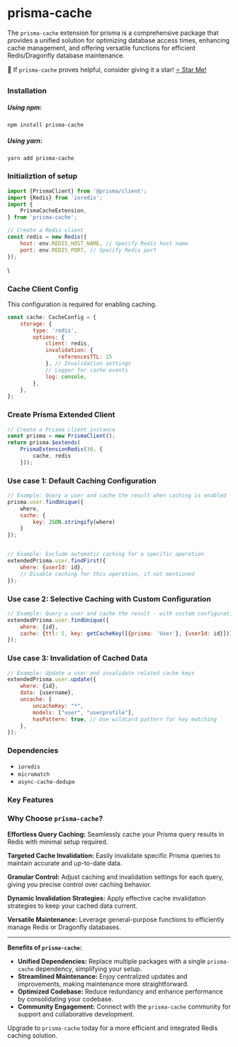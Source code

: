 # prisma-cache

The `prisma-cache` extension for prisma is a comprehensive package that provides a unified solution for optimizing
database access times, enhancing cache management, and offering versatile functions for efficient Redis/Dragonfly
database maintenance.

🚀 If `prisma-cache` proves helpful, consider giving it a
star! [⭐ Star Me!](https://github.com/Shikhar97/prisma-cache.git)

### **Installation**

##### **Using npm:**

```bash
npm install prisma-cache
```

##### **Using yarn:**

```bash
yarn add prisma-cache
```

### Initializtion of setup

```javascript
import {PrismaClient} from '@prisma/client';
import {Redis} from 'ioredis';
import {
    PrismaCacheExtension,
} from 'prisma-cache';

// Create a Redis client
const redis = new Redis({
    host: env.REDIS_HOST_NAME, // Specify Redis host name
    port: env.REDIS_PORT, // Specify Redis port
});
```

\

### Cache Client Config

This configuration is required for enabling caching.

```javascript
const cache: CacheConfig = {
    storage: {
        type: 'redis',
        options: {
            client: redis,
            invalidation: {
                referencesTTL: 15
            }, // Invalidation settings
            // Logger for cache events
            log: console,
        },
    },
};
```

### Create Prisma Extended Client

```javascript
// Create a Prisma client instance
const prisma = new PrismaClient();
return prisma.$extends(
    PrismaExtensionRedis(30, {
        cache, redis
    }));
```

### Use case 1: Default Caching Configuration

```javascript
// Example: Query a user and cache the result when caching is enabled
prisma.user.findUnique({
    where,
    cache: {
        key: JSON.stringify(where)
    }
});


// Example: Exclude automatic caching for a specific operation
extendedPrisma.user.findFirst({
    where: {userId: id},
    // Disable caching for this operation, if not mentioned
});
```

### Use case 2: Selective Caching with Custom Configuration

```javascript
// Example: Query a user and cache the result - with custom configuration
extendedPrisma.user.findUnique({
    where: {id},
    cache: {ttl: 5, key: getCacheKey([{prisma: 'User'}, {userId: id}])},
});
```

### Use case 3: Invalidation of Cached Data

```javascript
// Example: Update a user and invalidate related cache keys
extendedPrisma.user.update({
    where: {id},
    data: {username},
    uncache: {
        uncacheKey: "*",
        models: ["user", "userprofile"],
        hasPattern: true, // Use wildcard pattern for key matching
    },
});
```

### Dependencies

- `ioredis`
- `micromatch`
- `async-cache-dedupe`

### Key Features

### Why Choose `prisma-cache`?

**Effortless Query Caching:** Seamlessly cache your Prisma query results in Redis with minimal setup required.

**Targeted Cache Invalidation:** Easily invalidate specific Prisma queries to maintain accurate and up-to-date data.

**Granular Control:** Adjust caching and invalidation settings for each query, giving you precise control over caching behavior.

**Dynamic Invalidation Strategies:** Apply effective cache invalidation strategies to keep your cached data current.

**Versatile Maintenance:** Leverage general-purpose functions to efficiently manage Redis or Dragonfly databases.

---

**Benefits of `prisma-cache`:**

- **Unified Dependencies:** Replace multiple packages with a single `prisma-cache` dependency, simplifying your setup.
- **Streamlined Maintenance:** Enjoy centralized updates and improvements, making maintenance more straightforward.
- **Optimized Codebase:** Reduce redundancy and enhance performance by consolidating your codebase.
- **Community Engagement:** Connect with the `prisma-cache` community for support and collaborative development.

Upgrade to `prisma-cache` today for a more efficient and integrated Redis caching solution.
